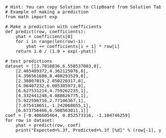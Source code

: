 <pre class="file" data-target="clipboard">
# Hint: You can copy Solution to ClipBoard from Solution Tab
# Example of making a prediction
from math import exp

# Make a prediction with coefficients
def predict(row, coefficients):
	yhat = coefficients[0]
	for i in range(len(row)-1):
		yhat += coefficients[i + 1] * row[i]
	return 1.0 / (1.0 + exp(-yhat))

# test predictions
dataset = [[3.7810836,6.550537003,0],
	[2.465489372,4.362125076,0],
	[4.396561688,8.400293529,0],
	[2.38807019,2.850220317,0],
	[4.06407232,6.005305973,0],
	[6.627531214,4.759262235,1],
	[4.332441248,4.088626775,1],
	[5.922596716,2.77106367,1],
	[7.675418651,-1.242068655,1],
	[6.673756466,6.508563011,1]]
coef = [-0.406605464, 0.852573316, -1.104746259]
for row in dataset:
	yhat = predict(row, coef)
	print("Expected=%.3f, Predicted=%.3f [%d]" % (row[-1], yhat, round(yhat)))

</pre>